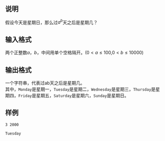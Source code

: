<h2>说明</h2>

假设今天是星期日，那么过$a^b$天之后是星期几？
<h2>输入格式</h2>

两个正整数$a$，$b$，中间用单个空格隔开。($0 < a ≤ 100$&#44;$0 < b ≤ 10000$)

<h2>输出格式</h2>

一个字符串，代表过ab天之后是星期几。<br>其中，<code>Monday</code>是星期一，<code>Tuesday</code>是星期二，<code>Wednesday</code>是星期三，<code>Thursday</code>是星期四，<code>Friday</code>是星期五，<code>Saturday</code>是星期六，<code>Sunday</code>是星期日。

<h2>样例</h2>
<pre><code class="language-input1">3 2000</code></pre><pre><code class="language-output1">Tuesday</code></pre>
